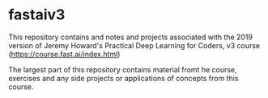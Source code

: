 # fastaiv3

This repository contains and notes and projects associated with the 2019 version of Jeremy Howard's Practical Deep Learning for Coders, v3 course (https://course.fast.ai/index.html)

The largest part of this repository contains material fromt he course, exercises and any side projects or applications of concepts from this course.

